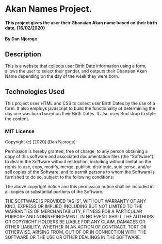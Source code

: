 # Akan Names Project.
#### This project gives the user their Ghanaian Akan name based on their birth date, {16/02/2020}
#### By **Dan Njoroge**
## Description
This is a website that collects user Birth Date information using a form, allows the user to select their gender, and outputs their Ghanaian Akan Name depending on the day of the week they were born.
## Technologies Used
This project uses HTML and CSS to collect user Birth Dates by the use of a form. It also employs javascript to build the functionality of determining the day one was born based on their Birth Dates. It also uses Bootstrap to style the content.
### MIT License
Copyright (c) [2020] [Dan Njoroge]

Permission is hereby granted, free of charge, to any person obtaining a copy
of this software and associated documentation files (the "Software"), to deal
in the Software without restriction, including without limitation the rights
to use, copy, modify, merge, publish, distribute, sublicense, and/or sell
copies of the Software, and to permit persons to whom the Software is
furnished to do so, subject to the following conditions:

The above copyright notice and this permission notice shall be included in all
copies or substantial portions of the Software.

THE SOFTWARE IS PROVIDED "AS IS", WITHOUT WARRANTY OF ANY KIND, EXPRESS OR
IMPLIED, INCLUDING BUT NOT LIMITED TO THE WARRANTIES OF MERCHANTABILITY,
FITNESS FOR A PARTICULAR PURPOSE AND NONINFRINGEMENT. IN NO EVENT SHALL THE
AUTHORS OR COPYRIGHT HOLDERS BE LIABLE FOR ANY CLAIM, DAMAGES OR OTHER
LIABILITY, WHETHER IN AN ACTION OF CONTRACT, TORT OR OTHERWISE, ARISING FROM,
OUT OF OR IN CONNECTION WITH THE SOFTWARE OR THE USE OR OTHER DEALINGS IN THE
SOFTWARE.